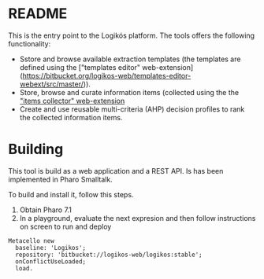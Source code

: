 # README #

This is the entry point to the  Logikós platform. The tools offers the following functionality:

* Sstore and browse available extraction templates (the templates are defined using the ["templates editor" web-extension] (https://bitbucket.org/logikos-web/templates-editor-webext/src/master/)). 
* Store, browse and curate information items (collected using the the ["items collector" web-extension](https://bitbucket.org/logikos-web/items-collector-webext/src/master/)
* Create and use reusable multi-criteria (AHP) decision profiles to rank the collected information items.

# Building  #

This tool is build as a web application and a REST API. Is has been implemented in Pharo Smalltalk.

To build and install it, follow this steps.

1. Obtain Pharo 7.1
2. In a playground, evaluate the next expresion and then follow instructions on screen to run and deploy

```Smalltalk
Metacello new
  baseline: 'Logikos';
  repository: 'bitbucket://logikos-web/logikos:stable';
  onConflictUseLoaded;
  load.
```
